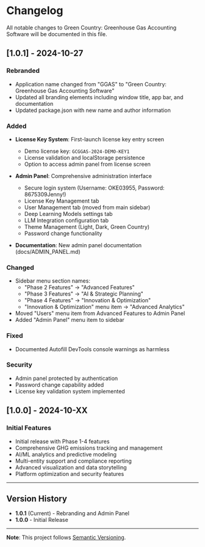 # Changelog

All notable changes to Green Country: Greenhouse Gas Accounting Software will be documented in this file.

## [1.0.1] - 2024-10-27

### Rebranded

- Application name changed from "GGAS" to "Green Country: Greenhouse Gas Accounting Software"
- Updated all branding elements including window title, app bar, and documentation
- Updated package.json with new name and author information

### Added

- **License Key System**: First-launch license key entry screen
  - Demo license key: `GCGGAS-2024-DEMO-KEY1`
  - License validation and localStorage persistence
  - Option to access admin panel from license screen
  
- **Admin Panel**: Comprehensive administration interface
  - Secure login system (Username: OKE03955, Password: 8675309Jenny!)
  - License Key Management tab
  - User Management tab (moved from main sidebar)
  - Deep Learning Models settings tab
  - LLM Integration configuration tab
  - Theme Management (Light, Dark, Green Country)
  - Password change functionality
  
- **Documentation**: New admin panel documentation (docs/ADMIN_PANEL.md)

### Changed

- Sidebar menu section names:
  - "Phase 2 Features" → "Advanced Features"
  - "Phase 3 Features" → "AI & Strategic Planning"
  - "Phase 4 Features" → "Innovation & Optimization"
  - "Innovation & Optimization" menu item → "Advanced Analytics"
- Moved "Users" menu item from Advanced Features to Admin Panel
- Added "Admin Panel" menu item to sidebar

### Fixed

- Documented Autofill DevTools console warnings as harmless

### Security

- Admin panel protected by authentication
- Password change capability added
- License key validation system implemented

## [1.0.0] - 2024-10-XX

### Initial Features

- Initial release with Phase 1-4 features
- Comprehensive GHG emissions tracking and management
- AI/ML analytics and predictive modeling
- Multi-entity support and compliance reporting
- Advanced visualization and data storytelling
- Platform optimization and security features

---

## Version History

- **1.0.1** (Current) - Rebranding and Admin Panel
- **1.0.0** - Initial Release

---

**Note**: This project follows [Semantic Versioning](https://semver.org/).
